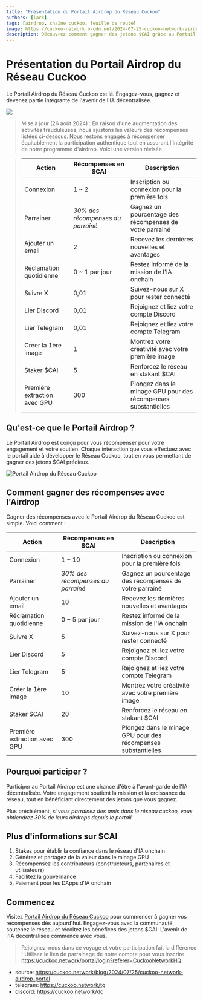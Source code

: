 ```yaml
---
title: "Présentation du Portail Airdrop du Réseau Cuckoo"
authors: [lark]
tags: [airdrop, chaîne cuckoo, feuille de route]
image: https://cuckoo-network.b-cdn.net/2024-07-25-cuckoo-network-airdrop-portal.webp
description: Découvrez comment gagner des jetons $CAI grâce au Portail Airdrop du Réseau Cuckoo. Engagez-vous, soutenez et profitez de l'IA décentralisée dès aujourd'hui !
---
```


# Présentation du Portail Airdrop du Réseau Cuckoo

Le Portail Airdrop du Réseau Cuckoo est là. Engagez-vous, gagnez et devenez partie intégrante de l'avenir de l'IA décentralisée.

![](https://cuckoo-network.b-cdn.net/2024-07-25-cuckoo-network-airdrop-portal.webp)

> Mise à jour (26 août 2024) : En raison d'une augmentation des activités frauduleuses, nous ajustons les valeurs des récompenses listées ci-dessous. Nous restons engagés à récompenser équitablement la participation authentique tout en assurant l'intégrité de notre programme d'airdrop. Voici une version révisée :

> | Action                 | Récompenses en $CAI       | Description                                    |
> | ---------------------- | -------------------------- | ---------------------------------------------- |
> | Connexion              | 1 ~ 2                      | Inscription ou connexion pour la première fois |
> | Parrainer              | _30% des récompenses du parrainé_ | Gagnez un pourcentage des récompenses de votre parrainé |
> | Ajouter un email       | 2                          | Recevez les dernières nouvelles et avantages   |
> | Réclamation quotidienne | 0 ~ 1 par jour            | Restez informé de la mission de l'IA onchain   |
> | Suivre X               | 0,01                       | Suivez-nous sur X pour rester connecté         |
> | Lier Discord           | 0,01                       | Rejoignez et liez votre compte Discord         |
> | Lier Telegram          | 0,01                       | Rejoignez et liez votre compte Telegram        |
> | Créer la 1ère image    | 1                          | Montrez votre créativité avec votre première image |
> | Staker $CAI            | 5                          | Renforcez le réseau en stakant $CAI            |
> | Première extraction avec GPU | 300                  | Plongez dans le minage GPU pour des récompenses substantielles |

## Qu'est-ce que le Portail Airdrop ?

Le Portail Airdrop est conçu pour vous récompenser pour votre engagement et votre soutien. Chaque interaction que vous effectuez avec le portail aide à développer le Réseau Cuckoo, tout en vous permettant de gagner des jetons $CAI précieux.

![Portail Airdrop du Réseau Cuckoo](https://cuckoo-network.b-cdn.net/airdrop-portal.webp "Portail Airdrop du Réseau Cuckoo")

## Comment gagner des récompenses avec l'Airdrop

Gagner des récompenses avec le Portail Airdrop du Réseau Cuckoo est simple. Voici comment :

| Action                 | Récompenses en $CAI       | Description                                    |
| ---------------------- | -------------------------- | ---------------------------------------------- |
| Connexion              | 1 ~ 10                     | Inscription ou connexion pour la première fois |
| Parrainer              | _30% des récompenses du parrainé_ | Gagnez un pourcentage des récompenses de votre parrainé |
| Ajouter un email       | 10                         | Recevez les dernières nouvelles et avantages   |
| Réclamation quotidienne | 0 ~ 5 par jour            | Restez informé de la mission de l'IA onchain   |
| Suivre X               | 5                          | Suivez-nous sur X pour rester connecté         |
| Lier Discord           | 5                          | Rejoignez et liez votre compte Discord         |
| Lier Telegram          | 5                          | Rejoignez et liez votre compte Telegram        |
| Créer la 1ère image    | 10                         | Montrez votre créativité avec votre première image |
| Staker $CAI            | 20                         | Renforcez le réseau en stakant $CAI            |
| Première extraction avec GPU | 300                  | Plongez dans le minage GPU pour des récompenses substantielles |

## Pourquoi participer ?

Participer au Portail Airdrop est une chance d'être à l'avant-garde de l'IA décentralisée. Votre engagement soutient la mission et la croissance du réseau, tout en bénéficiant directement des jetons que vous gagnez.

Plus précisément, _si vous parrainez des amis dans le réseau cuckoo, vous obtiendrez 30% de leurs airdrops depuis le portail._

## Plus d'informations sur $CAI

1. Stakez pour établir la confiance dans le réseau d'IA onchain
2. Générez et partagez de la valeur dans le minage GPU
3. Récompensez les contributeurs (constructeurs, partenaires et utilisateurs)
4. Facilitez la gouvernance
5. Paiement pour les DApps d'IA onchain

## Commencez

Visitez [Portail Airdrop du Réseau Cuckoo](https://cuckoo.network/portal/airdrop) pour commencer à gagner vos récompenses dès aujourd'hui. Engagez-vous avec la communauté, soutenez le réseau et récoltez les bénéfices des jetons $CAI. L'avenir de l'IA décentralisée commence avec vous.

> Rejoignez-nous dans ce voyage et votre participation fait la différence ! Utilisez le lien de parrainage de notre compte pour vous inscrire https://cuckoo.network/portal/login?referer=CuckooNetworkHQ

- source: https://cuckoo.network/blog/2024/07/25/cuckoo-network-airdrop-portal
- telegram: https://cuckoo.network/tg
- discord: https://cuckoo.network/dc